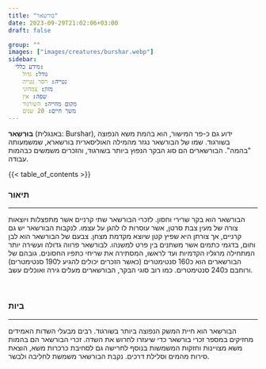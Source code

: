 ```yaml
---
title: "בורשאר"
date: 2023-09-29T21:02:06+03:00
draft: false

group: ""
images: ["images/creatures/burshar.webp"]
sidebar:
  מידע כללי:
    גודל: גדול
    נטייה: חסר נטייה
    מזון: צמחוני
    שפה: אין
    מקום מחייה: השורגוד
    משך חיים: 20 שנים
---
```


**בוּרְשַאר** (באנגלית: Burshar), ידוע גם כ-פר המישור, הוא בהמת משא הנפוצה בשורגוד. שמו של הבורשאר נגזר מהמילה האוליסארית בורשארא, שמשמעותה "בהמה". הבורשארים הם סוג הבקר הנפוץ ביותר בשורגוד, והזכרים משמשים כבהמות עבודה.

<!--more-->

{{< table_of_contents >}}

### תיאור

---

הבורשאר הוא בקר שרירי וחסון. לזכרי הבורשאר שתי קרניים אשר מתפצלות ויוצאות צורה של מעין צבת סרטן, אשר עוסרות לו להגן על עצמו. לנקבות הבורשאר יש גם קרניים, אך צורתן היא שפיץ קטן שיוצא מקדמת מצחן. צבעם של הבורשאר הוא לבן וחום, בדגמי כתמים אשר משתנים בין פרט למשנהו. לבורשאר פרווה גדולה ועשירה יותר המתחילה מרגליו הקדמיות ועד לראשו, המסתירה את שריחי כתפיו החסונים. גובהם של הבורשארים הוא כ160 סנטימטרים (כאשר הזכרים יכולים להגיע ל190 סנטימטרים) ורוחבם כ240 סנטימטרים. כמו רוב סוגי הבקר, הבורשארים מעלים גירה ואוכלים עשב.

&nbsp;

### ביות

---

הבורשאר הוא חיית המשק הנפוצה ביותר בשורגוד. רבים מבעלי השדות האמידים מחזיקים במספר זכרי בורשאר כדי שיעזרו לחרוש את השדה. זכרי הבורשאר הם בהמות משא מצויינות וחזקות המשמשות בנוסף לחרישה גם לסחיבת כרכרות משא, הוצאת סירות מהמים וסלילת דרכים. נקבת הבורשאר משמשת לחליבה ולבשר.
